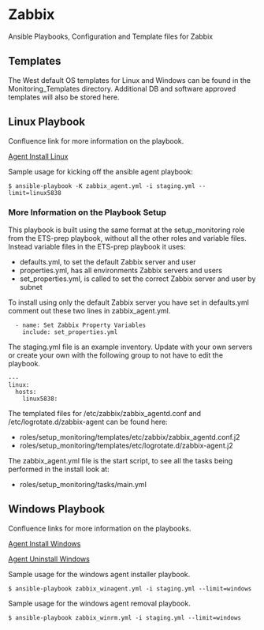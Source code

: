 Zabbix
=====================

Ansible Playbooks, Configuration and Template files for Zabbix

Templates
---------------------

The West default OS templates for Linux and Windows can be found in the Monitoring_Templates directory. Additional DB and software approved templates will also be stored here.

Linux Playbook
--------------------- 
Confluence link for more information on the playbook.

[Agent Install Linux](https://wiki.west.com/display/IPEA/Agent+Install+Linux "Linux Agent Confluence")

Sample usage for kicking off the ansible agent playbook: 

`$ ansible-playbook -K zabbix_agent.yml -i staging.yml --limit=linux5838`

### More Information on the Playbook Setup

This playbook is built using the same format at the setup_monitoring role from the ETS-prep playbook, without all the other roles and variable files. Instead variable files in the ETS-prep playbook it uses: 

- defaults.yml, to set the default Zabbix server and user
- properties.yml, has all environments Zabbix servers and users
- set_properties.yml, is called to set the correct Zabbix server and user by subnet

To install using only the default Zabbix server you have set in defaults.yml comment out these two lines in zabbix_agent.yml.

```
  - name: Set Zabbix Property Variables
    include: set_properties.yml
```

The staging.yml file is an example inventory. Update with your own servers or create your own with the following group to not have to edit the playbook.

```
---
linux:
  hosts:
    linux5838:
```

The templated files for /etc/zabbix/zabbix_agentd.conf and /etc/logrotate.d/zabbix-agent can be found here:
- roles/setup_monitoring/templates/etc/zabbix/zabbix_agentd.conf.j2
- roles/setup_monitoring/templates/etc/logrotate.d/zabbix-agent.j2

The zabbix_agent.yml file is the start script, to see all the tasks being performed in the install look at:
- roles/setup_monitoring/tasks/main.yml

Windows Playbook
---------------------
Confluence links for more information on the playbooks.

[Agent Install Windows](https://wiki.west.com/display/IPEA/Agent+Install+Windows "Windows Agent Install Confluence")

[Agent Uninstall Windows](https://wiki.west.com/display/IPEA/Agent+Uninstall+Windows "Windows Agent Removal Confluence")

Sample usage for the windows agent installer playbook.

`$ ansible-playbook zabbix_winagent.yml -i staging.yml --limit=windows`

Sample usage for the windows agent removal playbook.

`$ ansible-playbook zabbix_winrm.yml -i staging.yml --limit=windows`
